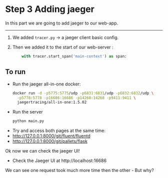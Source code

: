 Step 3 Adding jaeger
====================

In this part we are going to add jaeger to our web-app.

---

1. We added `tracer.py` -> a jaeger client basic config.

2. Then we added it to the start of our web-server :
    ```python
        with tracer.start_span('main-context') as span:
    ```

To run
------

* Run the jaeger all-in-one docker:
    ```bash
    docker run -d -p5775:5775/udp -p6831:6831/udp -p6832:6832/udp \
      -p5778:5778 -p16686:16686 -p14268:14268 -p9411:9411 \
      jaegertracing/all-in-one:1.5.02
     ```
* Run the server
    ```bash
    python main.py
    ```
* Try and access both pages at the same time:
* http://127.0.0.1:8000/git/fluent/fluentd
* http://127.0.0.1:8000/git/pallets/flask

Ok now we can check the jaeger UI!
* Check the Jaeger UI at http://localhost:16686

We can see one request took much more time then the other -
But why?
